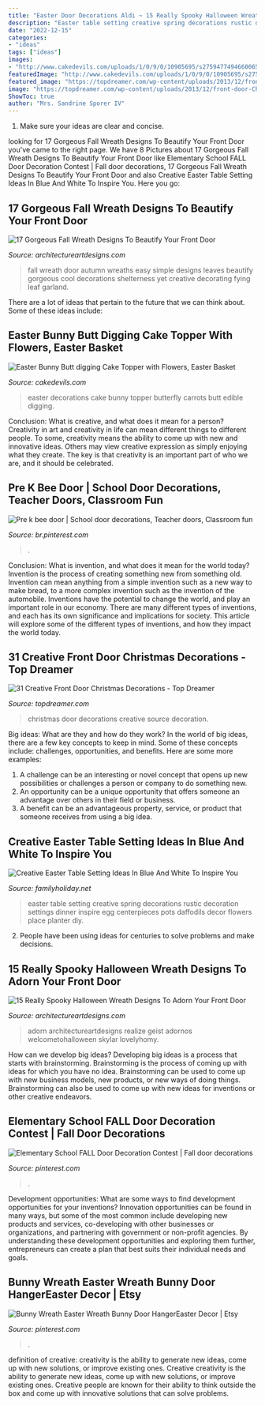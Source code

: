```yaml
---
title: "Easter Door Decorations Aldi ~ 15 Really Spooky Halloween Wreath Designs To Adorn Your Front Door"
description: "Easter table setting creative spring decorations rustic decoration settings dinner inspire egg centerpieces pots daffodils decor flowers place planter diy"
date: "2022-12-15"
categories:
- "ideas"
tags: ["ideas"]
images:
- "http://www.cakedevils.com/uploads/1/0/9/0/10905695/s275947749466006588_p3788_i5_w640.jpeg"
featuredImage: "http://www.cakedevils.com/uploads/1/0/9/0/10905695/s275947749466006588_p3788_i5_w640.jpeg"
featured_image: "https://topdreamer.com/wp-content/uploads/2013/12/front-door-Christmas-decoration-1.jpg"
image: "https://topdreamer.com/wp-content/uploads/2013/12/front-door-Christmas-decoration-1.jpg"
ShowToc: true
author: "Mrs. Sandrine Sporer IV"
---
```



1. Make sure your ideas are clear and concise.

	

		
looking for 17 Gorgeous Fall Wreath Designs To Beautify Your Front Door you've came to the right page. We have 8 Pictures about 17 Gorgeous Fall Wreath Designs To Beautify Your Front Door like Elementary School FALL Door Decoration Contest | Fall door decorations, 17 Gorgeous Fall Wreath Designs To Beautify Your Front Door and also Creative Easter Table Setting Ideas In Blue And White To Inspire You. Here you go:
		
    
## 17 Gorgeous Fall Wreath Designs To Beautify Your Front Door

<img loading=lazy src="https://www.architectureartdesigns.com/wp-content/uploads/2015/08/648-630x945.jpg" onerror="this.onerror=null;this.src='https://tse4.mm.bing.net/th?id=OIP.iZzAR1y-9d-wDK-g9rj0kQHaLH&amp;pid=15.1';" alt="17 Gorgeous Fall Wreath Designs To Beautify Your Front Door">

_Source: architectureartdesigns.com_

>fall wreath door autumn wreaths easy simple designs leaves beautify gorgeous cool decorations shelterness yet creative decorating fying leaf garland. 

	

There are a lot of ideas that pertain to the future that we can think about. Some of these ideas include: 

    
## Easter Bunny Butt Digging Cake Topper With Flowers, Easter Basket

<img loading=lazy src="http://www.cakedevils.com/uploads/1/0/9/0/10905695/s275947749466006588_p3788_i5_w640.jpeg" onerror="this.onerror=null;this.src='https://tse1.mm.bing.net/th?id=OIP.Akd0uqVnpdRWQdbykBVLNQHaIa&amp;pid=15.1';" alt="Easter Bunny Butt digging Cake Topper with Flowers, Easter Basket">

_Source: cakedevils.com_

>easter decorations cake bunny topper butterfly carrots butt edible digging. 

	

Conclusion: What is creative, and what does it mean for a person?
Creativity in art and creativity in life can mean different things to different people. To some, creativity means the ability to come up with new and innovative ideas. Others may view creative expression as simply enjoying what they create. The key is that creativity is an important part of who we are, and it should be celebrated.

    
## Pre K Bee Door | School Door Decorations, Teacher Doors, Classroom Fun

<img loading=lazy src="https://i.pinimg.com/736x/5d/5d/0f/5d5d0f789d971a95b4cadc669148d3f8--rosh-hashanah-classroom-fun.jpg" onerror="this.onerror=null;this.src='https://tse3.mm.bing.net/th?id=OIP.gCOexMcyynKGm_MX-N1P9AHaJ6&amp;pid=15.1';" alt="Pre k bee door | School door decorations, Teacher doors, Classroom fun">

_Source: br.pinterest.com_

>. 

	

Conclusion: What is invention, and what does it mean for the world today?
Invention is the process of creating something new from something old. Invention can mean anything from a simple invention such as a new way to make bread, to a more complex invention such as the invention of the automobile. Inventions have the potential to change the world, and play an important role in our economy. There are many different types of inventions, and each has its own significance and implications for society. This article will explore some of the different types of inventions, and how they impact the world today.

    
## 31 Creative Front Door Christmas Decorations - Top Dreamer

<img loading=lazy src="https://topdreamer.com/wp-content/uploads/2013/12/front-door-Christmas-decoration-1.jpg" onerror="this.onerror=null;this.src='https://tse4.mm.bing.net/th?id=OIP.p4GGbPy2R2aprq-2qkHj9gHaJ5&amp;pid=15.1';" alt="31 Creative Front Door Christmas Decorations - Top Dreamer">

_Source: topdreamer.com_

>christmas door decorations creative source decoration. 

	

Big ideas: What are they and how do they work?
In the world of big ideas, there are a few key concepts to keep in mind. Some of these concepts include: challenges, opportunities, and benefits. Here are some more examples:
1. A challenge can be an interesting or novel concept that opens up new possibilities or challenges a person or company to do something new. 
2. An opportunity can be a unique opportunity that offers someone an advantage over others in their field or business. 
3. A benefit can be an advantageous property, service, or product that someone receives from using a big idea.

    
## Creative Easter Table Setting Ideas In Blue And White To Inspire You

<img loading=lazy src="http://www.familyholiday.net/wp-content/uploads/2016/02/Creative-Easter-Table-Setting-Ideas-In-Blue-And-White-24.jpg" onerror="this.onerror=null;this.src='https://tse3.mm.bing.net/th?id=OIP.4gNuoGvc3PenYYCRsvMv2QHaLI&amp;pid=15.1';" alt="Creative Easter Table Setting Ideas In Blue And White To Inspire You">

_Source: familyholiday.net_

>easter table setting creative spring decorations rustic decoration settings dinner inspire egg centerpieces pots daffodils decor flowers place planter diy. 

	

2. People have been using ideas for centuries to solve problems and make decisions.

    
## 15 Really Spooky Halloween Wreath Designs To Adorn Your Front Door

<img loading=lazy src="https://www.architectureartdesigns.com/wp-content/uploads/2015/10/317-630x840.jpg" onerror="this.onerror=null;this.src='https://tse2.mm.bing.net/th?id=OIP.OLg-mDJjtni1Kb40Ig-QPgHaJ4&amp;pid=15.1';" alt="15 Really Spooky Halloween Wreath Designs To Adorn Your Front Door">

_Source: architectureartdesigns.com_

>adorn architectureartdesigns realize geist adornos welcometohalloween skylar lovelyhomy. 

	

How can we develop big ideas?
Developing big ideas is a process that starts with brainstorming. Brainstorming is the process of coming up with ideas for which you have no idea. Brainstorming can be used to come up with new business models, new products, or new ways of doing things. Brainstorming can also be used to come up with new ideas for inventions or other creative endeavors.

    
## Elementary School FALL Door Decoration Contest | Fall Door Decorations

<img loading=lazy src="https://i.pinimg.com/736x/ad/82/53/ad8253072a6c37121aa0d6dc781792d1.jpg" onerror="this.onerror=null;this.src='https://tse2.mm.bing.net/th?id=OIP.7_VkdiHHzmUjE7forvIZMAHaJ3&amp;pid=15.1';" alt="Elementary School FALL Door Decoration Contest | Fall door decorations">

_Source: pinterest.com_

>. 

	

Development opportunities: What are some ways to find development opportunities for your inventions?
Innovation opportunities can be found in many ways, but some of the most common include developing new products and services, co-developing with other businesses or organizations, and partnering with government or non-profit agencies. By understanding these development opportunities and exploring them further, entrepreneurs can create a plan that best suits their individual needs and goals.

    
## Bunny Wreath Easter Wreath Bunny Door HangerEaster Decor | Etsy

<img loading=lazy src="https://i.pinimg.com/736x/03/98/71/03987152e4426d9babe77e107170d78e.jpg" onerror="this.onerror=null;this.src='https://tse4.mm.bing.net/th?id=OIP.Fwg0OBPzScPejsPpmxo55gHaJ4&amp;pid=15.1';" alt="Bunny Wreath Easter Wreath Bunny Door HangerEaster Decor | Etsy">

_Source: pinterest.com_

>. 

	

definition of creative: creativity is the ability to generate new ideas, come up with new solutions, or improve existing ones.
Creative creativity is the ability to generate new ideas, come up with new solutions, or improve existing ones. Creative people are known for their ability to think outside the box and come up with innovative solutions that can solve problems.

